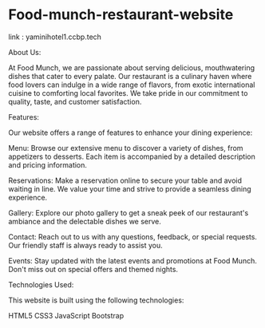 # Food-munch-restaurant-website
link : yaminihotel1.ccbp.tech

About Us:

At Food Munch, we are passionate about serving delicious, mouthwatering dishes that cater to every palate. Our restaurant is a culinary haven where food lovers can indulge in a wide range of flavors, from exotic international cuisine to comforting local favorites. We take pride in our commitment to quality, taste, and customer satisfaction.

Features:

Our website offers a range of features to enhance your dining experience:

Menu: Browse our extensive menu to discover a variety of dishes, from appetizers to desserts. Each item is accompanied by a detailed description and pricing information.

Reservations: Make a reservation online to secure your table and avoid waiting in line. We value your time and strive to provide a seamless dining experience.

Gallery: Explore our photo gallery to get a sneak peek of our restaurant's ambiance and the delectable dishes we serve.

Contact: Reach out to us with any questions, feedback, or special requests. Our friendly staff is always ready to assist you.

Events: Stay updated with the latest events and promotions at Food Munch. Don't miss out on special offers and themed nights.

Technologies Used:

This website is built using the following technologies:

HTML5
CSS3
JavaScript
Bootstrap 
